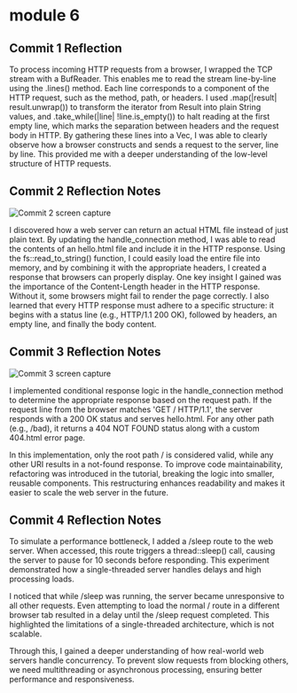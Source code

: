 
# module 6
 
## Commit 1 Reflection
To process incoming HTTP requests from a browser, I wrapped the TCP stream with a BufReader. This enables me to read the stream line-by-line using the .lines() method. Each line corresponds to a component of the HTTP request, such as the method, path, or headers.
I used .map(|result| result.unwrap()) to transform the iterator from Result<String> into plain String values, and .take_while(|line| !line.is_empty()) to halt reading at the first empty line, which marks the separation between headers and the request body in HTTP.
By gathering these lines into a Vec<String>, I was able to clearly observe how a browser constructs and sends a request to the server, line by line. This provided me with a deeper understanding of the low-level structure of HTTP requests.

## Commit 2 Reflection Notes
 
![Commit 2 screen capture](/assets/media/commit2.png)
 
I discovered how a web server can return an actual HTML file instead of just plain text. By updating the handle_connection method, I was able to read the contents of an hello.html file and include it in the HTTP response. Using the fs::read_to_string() function, I could easily load the entire file into memory, and by combining it with the appropriate headers, I created a response that browsers can properly display.
One key insight I gained was the importance of the Content-Length header in the HTTP response. Without it, some browsers might fail to render the page correctly. I also learned that every HTTP response must adhere to a specific structure: it begins with a status line (e.g., HTTP/1.1 200 OK), followed by headers, an empty line, and finally the body content.

## Commit 3 Reflection Notes
 
![Commit 3 screen capture](/assets/media/commit3.png)
 
I implemented conditional response logic in the handle_connection method to determine the appropriate response based on the request path. If the request line from the browser matches 'GET / HTTP/1.1', the server responds with a 200 OK status and serves hello.html. For any other path (e.g., /bad), it returns a 404 NOT FOUND status along with a custom 404.html error page.

In this implementation, only the root path / is considered valid, while any other URI results in a not-found response. To improve code maintainability, refactoring was introduced in the tutorial, breaking the logic into smaller, reusable components. This restructuring enhances readability and makes it easier to scale the web server in the future.

## Commit 4 Reflection Notes

To simulate a performance bottleneck, I added a /sleep route to the web server. When accessed, this route triggers a thread::sleep() call, causing the server to pause for 10 seconds before responding. This experiment demonstrated how a single-threaded server handles delays and high processing loads.

I noticed that while /sleep was running, the server became unresponsive to all other requests. Even attempting to load the normal / route in a different browser tab resulted in a delay until the /sleep request completed. This highlighted the limitations of a single-threaded architecture, which is not scalable.

Through this, I gained a deeper understanding of how real-world web servers handle concurrency. To prevent slow requests from blocking others, we need multithreading or asynchronous processing, ensuring better performance and responsiveness.

